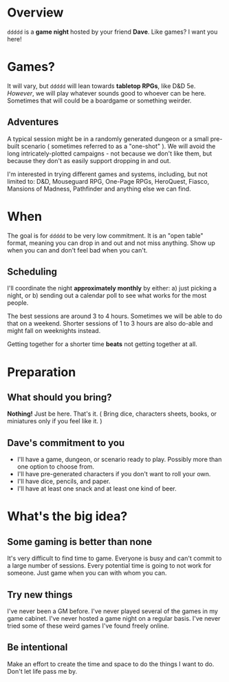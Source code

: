 # Overview

`ddddd` is a **game night** hosted by your friend **Dave**. Like games? I want you here!

# Games?

It will vary, but `ddddd` will lean towards **tabletop RPGs**, like D&D 5e. *However*, we will play whatever sounds good to whoever can be here. Sometimes that will could be a boardgame or something weirder.

## Adventures

A typical session might be in a randomly generated dungeon or a small pre-built scenario ( sometimes referred to as a "one-shot" ). We will avoid the long intricately-plotted campaigns - not because we don't like them, but because they don't as easily support dropping in and out.

I'm interested in trying different games and systems, including, but not limited to: D&D, Mouseguard RPG, One-Page RPGs, HeroQuest, Fiasco, Mansions of Madness, Pathfinder and anything else we can find.

# When

The goal is for `ddddd` to be very low commitment. It is an "open table" format, meaning you can drop in and out and not miss anything. Show up when you can and don't feel bad when you can't.

## Scheduling

I'll coordinate the night **approximately monthly** by either: a) just picking a night, or b) sending out a calendar poll to see what works for the most people.

The best sessions are around 3 to 4 hours. Sometimes we will be able to do that on a weekend. Shorter sessions of 1 to 3 hours are also do-able and might fall on weeknights instead.

Getting together for a shorter time **beats** not getting together at all.

# Preparation

## What should you bring?

**Nothing!** Just be here. That's it. ( Bring dice, characters sheets, books, or miniatures only if you feel like it. )

## Dave's commitment to you

- I'll have a game, dungeon, or scenario ready to play. Possibly more than one option to choose from.
- I'll have pre-generated characters if you don't want to roll your own.
- I'll have dice, pencils, and paper.
- I'll have at least one snack and at least one kind of beer.

# What's the big idea?

## Some gaming is better than none

It's very difficult to find time to game. Everyone is busy and can't commit to a large number of sessions. Every potential time is going to not work for someone. Just game when you can with whom you can.

## Try new things

I've never been a GM before. I've never played several of the games in my game cabinet. I've never hosted a game night on a regular basis. I've never tried some of these weird games I've found freely online.

## Be intentional

Make an effort to create the time and space to do the things I want to do. Don't let life pass me by.
